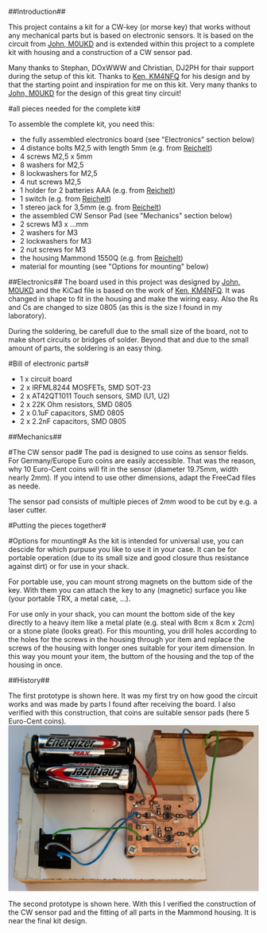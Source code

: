 ##Introduction##

This project contains a kit for a CW-key (or morse key) that works without any mechanical parts but is based on electronic sensors. It is based on the circuit from [John, M0UKD](https://m0ukd.com/homebrew/capacitive-cw-touch-key-circuits/) and is extended within this project to a complete kit with housing and a construction of a CW sensor pad.

Many thanks to Stephan, DOxWWW and Christian, DJ2PH for thair support during the setup of this kit.
Thanks to [Ken, KM4NFQ](https://github.com/km4nfq/capacitive-touch-key) for his design and by that the starting point and inspiration for me on this kit.
Very many thanks to [John, M0UKD](https://m0ukd.com/homebrew/capacitive-cw-touch-key-circuits/) for the design of this great tiny circuit!

#all pieces needed for the complete kit#

To assemble the complete kit, you need this:
- the fully assembled electronics board (see "Electronics" section below)
- 4 distance bolts M2,5 with length 5mm (e.g. from [Reichelt](https://www.reichelt.de/de/de/shop/produkt/distanzbolzen_5_mm_m2_5-236284))
- 4 screws M2,5 x 5mm
- 8 washers for M2,5
- 8 lockwashers for M2,5
- 4 nut screws M2,5
- 1 holder for 2 batteries AAA (e.g. from [Reichelt](https://www.reichelt.de/de/de/shop/produkt/batteriehalter_fuer_2_microzellen_aaa_loetfahnen-57125))
- 1 switch (e.g. from [Reichelt](https://www.reichelt.de/de/de/shop/produkt/miniatur-kippschalter_ein-aus_3_a_125_v-359360))
- 1 stereo jack for 3,5mm (e.g. from [Reichelt](https://www.reichelt.de/de/de/shop/produkt/klinkeneinbaubuchse_3_5_mm_stereo-7301))
- the assembled CW Sensor Pad (see "Mechanics" section below)
- 2 screws M3 x ...mm
- 2 washers for M3
- 2 lockwashers for M3
- 2 nut screws for M3
- the housing Mammond 1550Q (e.g. from [Reichelt](https://www.reichelt.de/de/de/shop/produkt/alugehaeuse_1550_q_60_x_55_x_30_mm_aluminium-221407))
- material for mounting (see "Options for mounting" below)

##Electronics##
The board used in this project was designed by [John, M0UKD](https://m0ukd.com/homebrew/capacitive-cw-touch-key-circuits/) and the KiCad file is based on the work of [Ken, KM4NFQ](https://github.com/km4nfq/capacitive-touch-key). It was changed in shape to fit in the housing and make the wiring easy. Also the Rs and Cs are changed to size 0805 (as this is the size I found in my laboratory).

During the soldering, be carefull due to the small size of the board, not to make short circuits or bridges of solder. Beyond that and due to the small amount of parts, the soldering is an easy thing.

#Bill of electronic parts#
- 1 x circuit board
- 2 x IRFML8244 MOSFETs, SMD SOT-23
- 2 x AT42QT1011 Touch sensors, SMD (U1, U2)
- 2 x 22K Ohm resistors, SMD 0805
- 2 x 0.1uF capacitors, SMD 0805
- 2 x 2.2nF capacitors, SMD 0805


##Mechanics##

#The CW sensor pad#
The pad is designed to use coins as sensor fields. For Germany/Europe Euro coins are easily accessible. That was the reason, why 10 Euro-Cent coins will fit in the sensor (diameter 19.75mm, width nearly 2mm). If you intend to use other dimensions, adapt the FreeCad files as neede.

The sensor pad consists of multiple pieces of 2mm wood to be cut by e.g. a laser cutter. 


#Putting the pieces together#


#Options for mounting#
As the kit is intended for universal use, you can descide for which purpuse you like to use it in your case. It can be for portable operation (due to its small size and good closure thus resistance against dirt) or for use in your shack.

For portable use, you can mount strong magnets on the buttom side of the key. With them you can attach the key to any (magnetic) surface you like (your portable TRX, a metal case, ...).

For use only in your shack, you can mount the bottom side of the key directly to a heavy item like a metal plate (e.g. steal with 8cm x 8cm x 2cm) or a stone plate (looks great). For this mounting, you drill holes according to the holes for the screws in the housing through yor item and replace the screws of the housing with longer ones suitable for your item dimension. In this way you mount your item, the buttom of the housing and the top of the housing in once.


##History##

The first prototype is shown here. It was my first try on how good the circuit works and was made by parts I found after receiving the board. I also verified with this construction, that coins are suitable sensor pads (here 5 Euro-Cent coins).
![first prototype of the kit](infos/pictures/first_prototype.jpg)

The second prototype is shown here. With this I verified the construction of the CW sensor pad and the fitting of all parts in the Mammond housing. It is near the final kit design.
